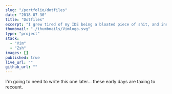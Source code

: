 ```yaml
---
slug: "/portfolio/dotfiles"
date: "2018-07-30"
title: "Dotfiles"
excerpt: "I grew tired of my IDE being a bloated piece of shit, and instead put the time in to learn VIM, and automate a bunch of settings, so that I could always feel at home when developing."
thumbnail: "./thumbnails/Vimlogo.svg"
type: "project"
stack:
  - "Vim"
  - "Zsh"
images: []
published: true
live_url: ""
github_url: ""
---
```


I'm going to need to write this one later... these early days are taxing to
recount.
